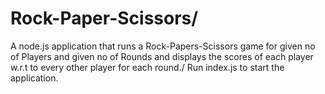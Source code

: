 # Rock-Paper-Scissors/
A node.js application that runs a Rock-Papers-Scissors game for given no of Players and given no of Rounds and displays the scores of each player w.r.t to every other player for each round./
Run index.js to start the application.
